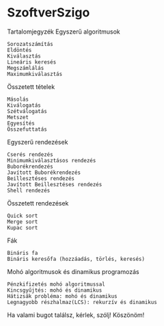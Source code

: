 SzoftverSzigo
=============
Tartalomjegyzék
Egyszerű algoritmusok

    Sorozatszámítás
    Eldöntés
    Kiválasztás
    Lineáris keresés
    Megszámlálás
    Maximumkiválasztás

Összetett tételek

    Másolás
    Kiválogatás
    Szétválogatás
    Metszet
    Egyesítés
    Összefuttatás

Egyszerű rendezések

    Cserés rendezés
    Minimumkiválasztásos rendezés
    Buborékrendezés
    Javított Buborékrendezés
    Beillesztéses rendezés
    Javított Beillesztéses rendezés
    Shell rendezés

Összetett rendezések

    Quick sort
    Merge sort
    Kupac sort

Fák

    Bináris fa
    Bináris keresőfa (hozzáadás, törlés, keresés)

Mohó algoritmusok és dinamikus programozás

    Pénzkifizetés mohó algoritmussal
    Kincsgyűjtés: mohó és dinamikus
    Hátizsák probléma: mohó és dinamikus
    Legnagyobb részhalmaz(LCS): rekurzív és dinamikus

Ha valami bugot találsz, kérlek, szólj! Köszönöm!
